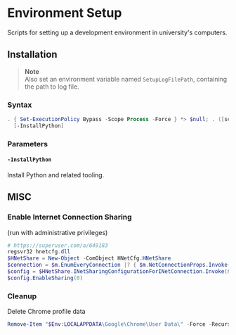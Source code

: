 # Environment Setup

Scripts for setting up a development environment in university's computers.

## Installation

> **Note**\
> Also set an environment variable named `SetupLogFilePath`, containing the path to log file.

### Syntax

<!-- Throw an statement-terminating error when "the setting is overridden by a policy defined at a more specific scope", https://stackoverflow.com/a/60549569 -->
<!-- Redirect all streams to $null, https://stackoverflow.com/a/6461021 -->
<!-- https://stackoverflow.com/a/68777742 -->
<!-- https://stackoverflow.com/a/68777742 -->

```powershell
. { Set-ExecutionPolicy Bypass -Scope Process -Force } *> $null; . ([scriptblock]::Create((irm 'https://raw.githubusercontent.com/mon-jai/environment-setup/main/setup-environment.ps1')))`
  [-InstallPython]
```

### Parameters

#### `-InstallPython`

Install Python and related tooling.


## MISC

### Enable Internet Connection Sharing

(run with administrative privileges)

```powershell
# https://superuser.com/a/649183
regsvr32 hnetcfg.dll
$HNetShare = New-Object -ComObject HNetCfg.HNetShare
$connection = $m.EnumEveryConnection |? { $m.NetConnectionProps.Invoke($_).Name -eq "乙太網路" }
$config = $HNetShare.INetSharingConfigurationForINetConnection.Invoke($connection)
$config.EnableSharing(0)
```

### Cleanup

Delete Chrome profile data

```powershell
Remove-Item "$Env:LOCALAPPDATA\Google\Chrome\User Data\" -Force -Recurse
```
